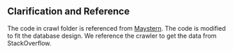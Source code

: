## Clarification and Reference

The code in crawl folder is referenced from [Maystern](https://github.com/Maystern/stackoverflow-web-application). 
The code is modified to fit the database design. We reference the crawler to get the data from StackOverflow. 